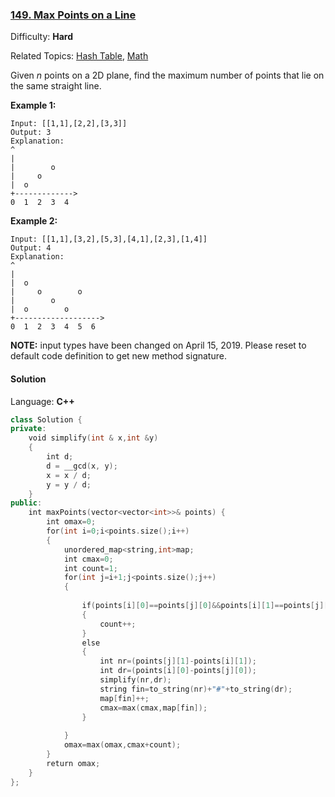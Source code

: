 ### [149\. Max Points on a Line](https://leetcode.com/problems/max-points-on-a-line/)

Difficulty: **Hard**

Related Topics: [Hash Table](https://leetcode.com/tag/hash-table/), [Math](https://leetcode.com/tag/math/)

Given _n_ points on a 2D plane, find the maximum number of points that lie on the same straight line.

**Example 1:**

```
Input: [[1,1],[2,2],[3,3]]
Output: 3
Explanation:
^
|
|        o
|     o
|  o  
+------------->
0  1  2  3  4
```

**Example 2:**

```
Input: [[1,1],[3,2],[5,3],[4,1],[2,3],[1,4]]
Output: 4
Explanation:
^
|
|  o
|     o        o
|        o
|  o        o
+------------------->
0  1  2  3  4  5  6
```

**NOTE:** input types have been changed on April 15, 2019\. Please reset to default code definition to get new method signature.

#### Solution

Language: **C++**

```c++
class Solution {
private:
    void simplify(int & x,int &y)
    {
        int d;
        d = __gcd(x, y);
        x = x / d;
        y = y / d;
    }
public:
    int maxPoints(vector<vector<int>>& points) {
        int omax=0;
        for(int i=0;i<points.size();i++)
        {
            unordered_map<string,int>map;
            int cmax=0;
            int count=1;
            for(int j=i+1;j<points.size();j++)
            {
                
                if(points[i][0]==points[j][0]&&points[i][1]==points[j][1])
                {
                    count++;
                }
                else
                {
                    int nr=(points[j][1]-points[i][1]);
                    int dr=(points[i][0]-points[j][0]);
                    simplify(nr,dr);
                    string fin=to_string(nr)+"#"+to_string(dr);
                    map[fin]++;
                    cmax=max(cmax,map[fin]);
                }
                
            }
            omax=max(omax,cmax+count);
        }
        return omax;
    }
};
```
